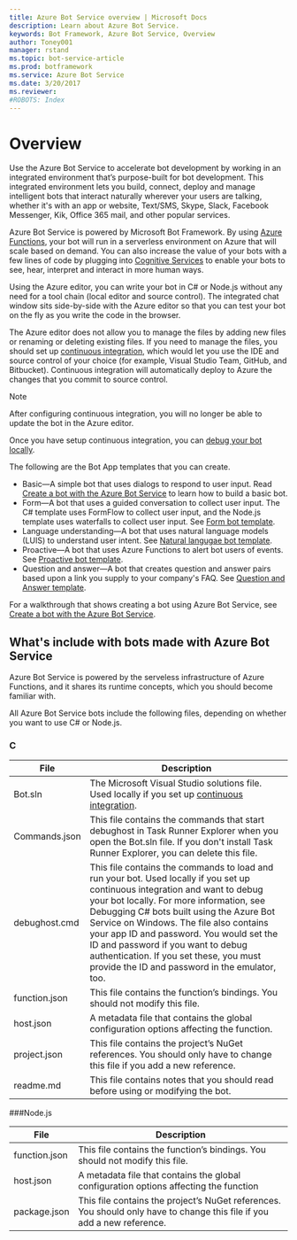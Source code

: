 ```yaml
---
title: Azure Bot Service overview | Microsoft Docs
description: Learn about Azure Bot Service.
keywords: Bot Framework, Azure Bot Service, Overview
author: Toney001
manager: rstand
ms.topic: bot-service-article
ms.prod: botframework
ms.service: Azure Bot Service
ms.date: 3/20/2017
ms.reviewer: 
#ROBOTS: Index
---
```


# Overview

Use the Azure Bot Service to accelerate bot development by working in an integrated environment that’s purpose-built for bot development. This integrated environment lets you build, connect, deploy and manage intelligent bots that interact naturally wherever your users are talking, whether it's with an app or website, Text/SMS, Skype, Slack, Facebook Messenger, Kik, Office 365 mail, and other popular services. 

Azure Bot Service is powered by Microsoft Bot Framework. By using <a href="https://docs.microsoft.com/en-us/azure/azure-functions/">Azure Functions</a>, your bot will run in a serverless environment on Azure that will scale based on demand. You can also increase the value of your bots with a few lines of code by plugging into <a href="https://www.microsoft.com/cognitive-services/en-US/sign-up?ReturnUrl=/cognitive-services/en-us/subscriptions" target="_blank">Cognitive Services</a> to enable your bots to see, hear, interpret and interact in more human ways.

Using the Azure editor, you can write your bot in C# or Node.js without any need for a tool chain (local editor and source control). The integrated chat window sits side-by-side with the Azure editor so that you can test your bot on the fly as you write the code in the browser.

The Azure editor does not allow you to manage the files by adding new files or renaming or deleting existing files. If you need to manage the files, you should set up [continuous integration](bot-framework-azure-continuousintegration.md), which would let you use the IDE and source control of your choice (for example, Visual Studio Team, GitHub, and Bitbucket). Continuous integration will automatically deploy to Azure the changes that you commit to source control. 

> [!NOTE]
> After configuring continuous integration, you will no longer be able to update the bot in the Azure editor.

Once you have setup continuous integration, you can [debug your bot locally](bot-framework-azure-debug.md).

The following are the Bot App templates that you can create.

* Basic—A simple bot that uses dialogs to respond to user input. Read [Create a bot with the Azure Bot Service](bot-framework-azure-basicbot.md) to learn how to build a basic bot.
* Form—A bot that uses a guided conversation to collect user input. The C# template uses FormFlow to collect user input, and the Node.js template uses waterfalls to collect user input. See  [Form bot template](bot-framework-azure-formbot.md).
* Language understanding—A bot that uses natural language models (LUIS) to understand user intent. See [Natural langugae bot template](bot-framework-azure-naturallanguagebot.md).
* Proactive—A bot that uses Azure Functions to alert bot users of events. See [Proactive bot template](bot-framework-azure-proactivebot.md).
* Question and answer—A bot that creates question and answer pairs based upon a link you supply to your company's FAQ. See [Question and Answer template](bot-framework-azure-questionandanswerbot.md).

For a walkthrough that shows creating a bot using Azure Bot Service, see [Create a bot with the Azure Bot Service](bot-framework-azure-getstarted.md).

## What's include with bots made with Azure Bot Service
Azure Bot Service is powered by the serveless infrastructure of Azure Functions, and it shares its runtime concepts, which you should become familiar with.

All Azure Bot Service bots include the following files, depending on whether you want to use C# or Node.js.

### C #

| File | Description |
|------|-------------|
| Bot.sln | The Microsoft Visual Studio solutions file. Used locally if you set up [continuous integration](bot-framework-azure-continuousintegration.md). |
|Commands.json | This file contains the commands that start debughost in Task Runner Explorer when you open the Bot.sln file. If you don't install Task Runner Explorer, you can delete this file.
| debughost.cmd | This file contains the commands to load and run your bot. Used locally if you set up continuous integration and want to debug your bot locally. For more information, see Debugging C# bots built using the Azure Bot Service on Windows. The file also contains your app ID and password. You would set the ID and password if you want to debug authentication. If you set these, you must provide the ID and password in the emulator, too. |
| function.json | This file contains the function’s bindings. You should not modify this file. |
| host.json | A metadata file that contains the global configuration options affecting the function. |
| project.json | This file contains the project’s NuGet references. You should only have to change this file if you add a new reference. |
| readme.md | This file contains notes that you should read before using or modifying the bot. |


###Node.js

| File | Description |
|------|-------------|
| function.json | This file contains the function’s bindings. You should not modify this file. |
| host.json | A metadata file that contains the global configuration options affecting the function |
| package.json | This file contains the project’s NuGet references. You should only have to change this file if you add a new reference. |